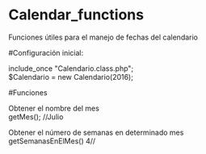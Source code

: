 # Calendar_functions
Funciones útiles para el manejo de fechas del calendario

#Configuración inicial: 

include_once "Calendario.class.php";  
$Calendario = new Calendario(2016);
  
#Funciones  

Obtener el nombre del mes  
getMes(); //Julio  

Obtener el número de semanas en determinado mes  
getSemanasEnElMes() 4//  


